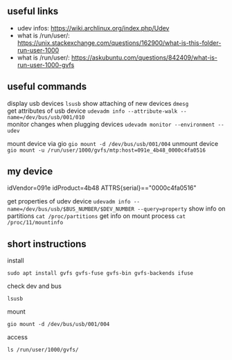 ## useful links
* udev infos: https://wiki.archlinux.org/index.php/Udev
* what is /run/user/: https://unix.stackexchange.com/questions/162900/what-is-this-folder-run-user-1000
* what is /run/user/: https://askubuntu.com/questions/842409/what-is-run-user-1000-gvfs

## useful commands
display usb devices `lsusb`
show attaching of new devices `dmesg`  
get attributes of usb device `udevadm info --attribute-walk --name=/dev/bus/usb/001/010`  
monitor changes when plugging devices `udevadm monitor --environment --udev`  

mount device via gio `gio mount -d /dev/bus/usb/001/004`
unmount device `gio mount -u /run/user/1000/gvfs/mtp:host=091e_4b48_0000c4fa0516`

## my device
idVendor=091e
idProduct=4b48
ATTRS{serial}=="0000c4fa0516"

get properties of udev device `udevadm info --name=/dev/bus/usb/$BUS_NUMBER/$DEV_NUMBER --query=property`
show info on partitions `cat /proc/partitions`
get info on mount process `cat /proc/11/mountinfo`


## short instructions
install 
```shell script
sudo apt install gvfs gvfs-fuse gvfs-bin gvfs-backends ifuse
```
check dev and bus
```shell script
lsusb
```
mount
```shell script
gio mount -d /dev/bus/usb/001/004
```
access
```shell script
ls /run/user/1000/gvfs/
```